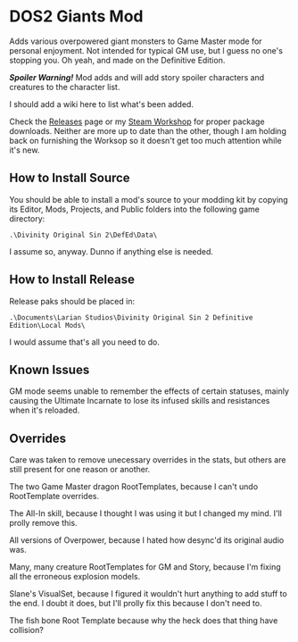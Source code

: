 # DOS2 Giants Mod

Adds various overpowered giant monsters to Game Master mode for personal enjoyment. Not intended for typical GM use, but l guess no one's stopping you. Oh yeah, and made on the Definitive Edition.

***Spoiler Warning!*** Mod adds and will add story spoiler characters and creatures to the character list.

I should add a wiki here to list what's been added.

Check the [Releases](https://github.com/Kemui52/DOS2DE-GM_Giants/releases) page or my [Steam Workshop](https://steamcommunity.com/sharedfiles/filedetails/?id=2778577565) for proper package downloads. Neither are more up to date than the other, though I am holding back on furnishing the Worksop so it doesn't get too much attention while it's new.

## How to Install Source

You should be able to install a mod's source to your modding kit by copying its Editor, Mods, Projects, and Public folders into the following game directory:

``.\Divinity Original Sin 2\DefEd\Data\``

I assume so, anyway. Dunno if anything else is needed.

## How to Install Release

Release paks should be placed in:

``.\Documents\Larian Studios\Divinity Original Sin 2 Definitive Edition\Local Mods\``

I would assume that's all you need to do.

## Known Issues

GM mode seems unable to remember the effects of certain statuses, mainly causing the Ultimate Incarnate to lose its infused skills and resistances when it's reloaded.

## Overrides

Care was taken to remove unecessary overrides in the stats, but others are still present for one reason or another.

The two Game Master dragon RootTemplates, because I can't undo RootTemplate overrides.

The All-In skill, because I thought I was using it but I changed my mind. I'll prolly remove this.

All versions of Overpower, because I hated how desync'd its original audio was.

Many, many creature RootTemplates for GM and Story, because I'm fixing all the erroneous explosion models.

Slane's VisualSet, because I figured it wouldn't hurt anything to add stuff to the end. I doubt it does, but I'll prolly fix this because I don't need to.

The fish bone Root Template because why the heck does that thing have collision?
